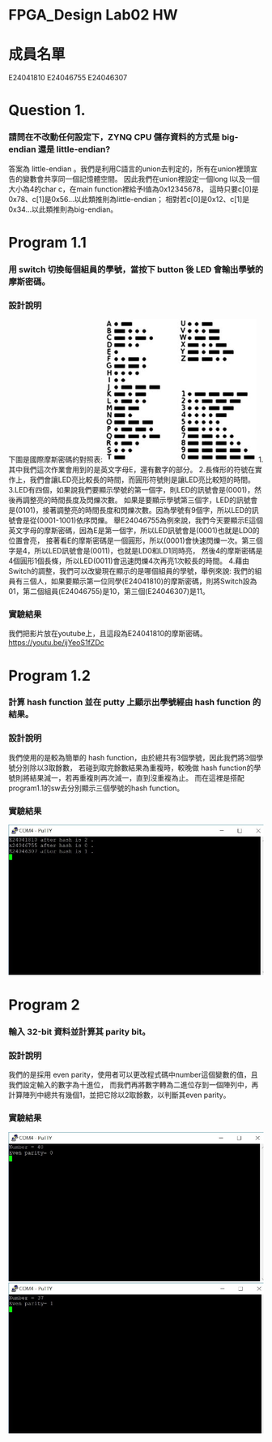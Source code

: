 FPGA_Design Lab02 HW
====

# 成員名單
E24041810 E24046755 E24046307 

# Question 1.
### 請問在不改動任何設定下，ZYNQ CPU 儲存資料的方式是 big-endian 還是 little-endian?
答案為 little-endian 。我們是利用C語言的union去判定的，所有在union裡頭宣告的變數會共享同一個記憶體空間。
因此我們在union裡設定一個long l以及一個大小為4的char c，在main function裡給予l值為0x12345678，
這時只要c[0]是0x78、c[1]是0x56...以此類推則為little-endian；
相對若c[0]是0x12、c[1]是0x34...以此類推則為big-endian。

# Program 1.1
### 用 switch 切換每個組員的學號，當按下 button 後 LED 會輸出學號的摩斯密碼。
### 設計說明
下圖是國際摩斯密碼的對照表:
![morse](image/morse.jpg)
 1.其中我們這次作業會用到的是英文字母E，還有數字的部分。
 2.長條形的符號在實作上，我們會讓LED亮比較長的時間，而圓形符號則是讓LED亮比較短的時間。
 3.LED有四個，如果說我們要顯示學號的第一個字，則LED的訊號會是(0001)，然後再調整亮的時間長度及閃爍次數。
   如果是要顯示學號第三個字，LED的訊號會是(0101)，接著調整亮的時間長度和閃爍次數。因為學號有9個字，所以LED的訊號會是從(0001-1001)依序閃爍。
   舉E24046755為例來說，我們今天要顯示E這個英文字母的摩斯密碼，因為E是第一個字，所以LED訊號會是(0001)也就是LD0的位置會亮，
   接著看E的摩斯密碼是一個圓形，所以(0001)會快速閃爍一次。第三個字是4，所以LED訊號會是(0011)，也就是LD0和LD1同時亮，
   然後4的摩斯密碼是4個圓形1個長條，所以LED(0011)會迅速閃爍4次再亮1次較長的時間。
 4.藉由Switch的調整，我們可以改變現在顯示的是哪個組員的學號，舉例來說:
   我們的組員有三個人，如果要顯示第一位同學(E24041810)的摩斯密碼，則將Switch設為01，第二個組員(E24046755)是10，第三個(E24046307)是11。

### 實驗結果
  我們把影片放在youtube上，且這段為E24041810的摩斯密碼。
  https://youtu.be/ijYeoS1fZDc

# Program 1.2
### 計算 hash function 並在 putty 上顯示出學號經由 hash function 的結果。
### 設計說明
 我們使用的是較為簡單的 hash function，由於總共有3個學號，因此我們將3個學號分別除以3取餘數，
 若碰到取完餘數結果為重複時，較晚做 hash function的學號則將結果減一，若再重複則再次減一，直到沒重複為止。
 而在這裡是搭配program1.1的sw去分別顯示三個學號的hash function。
 
### 實驗結果
![hash3](image/hash3.jpg)

# Program 2
### 輸入 32-bit 資料並計算其 parity bit。
### 設計說明
 我們的是採用 even parity，使用者可以更改程式碼中number這個變數的值，且我們設定輸入的數字為十進位，
 而我們再將數字轉為二進位存到一個陣列中，再計算陣列中總共有幾個1，並把它除以2取餘數，以判斷其even parity。
  
### 實驗結果
![parity_test1](image/parity_test1.jpg)
![parity_test2](image/parity_test2.jpg)

